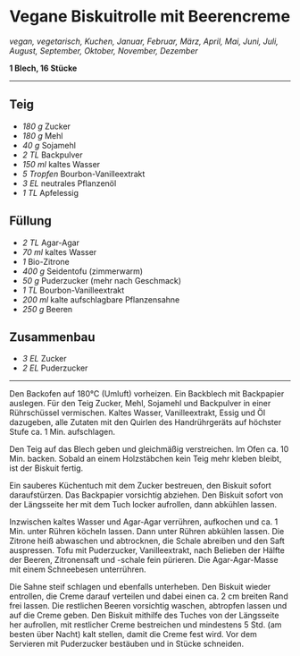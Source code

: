 # Vegane Biskuitrolle mit Beerencreme

*vegan, vegetarisch, Kuchen, Januar, Februar, März, April, Mai, Juni, Juli, August, September, Oktober, November, Dezember*

**1 Blech, 16 Stücke**

---

## Teig
- *180 g* Zucker
- *180 g* Mehl
- *40 g* Sojamehl
- *2 TL* Backpulver
- *150 ml* kaltes Wasser
- *5 Tropfen* Bourbon-Vanilleextrakt
- *3 EL* neutrales Pflanzenöl
- *1 TL* Apfelessig

## Füllung
- *2 TL* Agar-Agar
- *70 ml* kaltes Wasser
- *1* Bio-Zitrone
- *400 g* Seidentofu (zimmerwarm)
- *50 g* Puderzucker (mehr nach Geschmack)
- *1 TL* Bourbon-Vanilleextrakt
- *200 ml* kalte aufschlagbare Pflanzensahne
- *250 g* Beeren

## Zusammenbau
- *3 EL* Zucker
- *2 EL* Puderzucker

---

Den Backofen auf 180°C (Umluft) vorheizen. Ein Backblech mit Backpapier auslegen. Für den Teig Zucker, Mehl, Sojamehl und Backpulver in einer Rührschüssel vermischen. Kaltes Wasser, Vanilleextrakt, Essig und Öl dazugeben, alle Zutaten mit den Quirlen des Handrührgeräts auf höchster Stufe ca. 1 Min. aufschlagen.

Den Teig auf das Blech geben und gleichmäßig verstreichen. Im Ofen ca. 10 Min. backen. Sobald an einem Holzstäbchen kein Teig mehr kleben bleibt, ist der Biskuit fertig.

Ein sauberes Küchentuch mit dem Zucker bestreuen, den Biskuit sofort daraufstürzen. Das Backpapier vorsichtig abziehen. Den Biskuit sofort von der Längsseite her mit dem Tuch locker aufrollen, dann abkühlen lassen.

Inzwischen kaltes Wasser und Agar-Agar verrühren, aufkochen und ca. 1 Min. unter Rühren köcheln lassen. Dann unter Rühren abkühlen lassen. Die Zitrone heiß abwaschen und abtrocknen, die Schale abreiben und den Saft auspressen. Tofu mit Puderzucker, Vanilleextrakt, nach Belieben der Hälfte der Beeren, Zitronensaft und -schale fein pürieren. Die Agar-Agar-Masse mit einem Schneebesen unterrühren.

Die Sahne steif schlagen und ebenfalls unterheben. Den Biskuit wieder entrollen, die Creme darauf verteilen und dabei einen ca. 2 cm breiten Rand frei lassen. Die restlichen Beeren vorsichtig waschen, abtropfen lassen und auf die Creme geben. Den Biskuit mithilfe des Tuches von der Längsseite her aufrollen, mit restlicher Creme bestreichen und mindestens 5 Std. (am besten über Nacht) kalt stellen, damit die Creme fest wird. Vor dem Servieren mit Puderzucker bestäuben und in Stücke schneiden.
